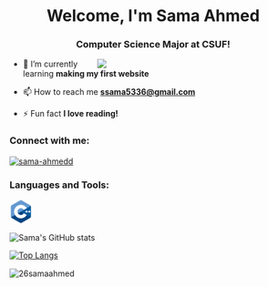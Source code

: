 <h1 align="center">Welcome, I'm Sama Ahmed </h1>
<h3 align="center">Computer Science Major at CSUF!</h3>
<img align="right" width="350" src="https://images.wsj.net/im-568211">


- 🌱 I’m currently learning **making my first website**

- 📫 How to reach me **ssama5336@gmail.com**

- ⚡ Fun fact **I love reading!**

<h3 align="left">Connect with me:</h3>
<p align="left">
<a href="https://linkedin.com/in/sama-ahmedd" target="blank"><img align="center" src="https://raw.githubusercontent.com/rahuldkjain/github-profile-readme-generator/master/src/images/icons/Social/linked-in-alt.svg" alt="sama-ahmedd" height="30" width="40" /></a>
</p>

<h3 align="left">Languages and Tools:</h3>
<p align="left"> <a href="https://www.w3schools.com/cpp/" target="_blank" rel="noreferrer"> <img src="https://raw.githubusercontent.com/devicons/devicon/master/icons/cplusplus/cplusplus-original.svg" alt="cplusplus" width="40" height="40"/> </a> </p>


![Sama's GitHub stats](https://github-readme-stats.vercel.app/api?username=26samaahmed&theme=tokyonight&show_icons=true)

[![Top Langs](https://github-readme-stats.vercel.app/api/top-langs/?username=26samaahmed&layout=compact)](https://github.com/26samaahmed/github-readme-stats)

<p><img align="center" src="https://github-readme-streak-stats.herokuapp.com/?user=26samaahmed&" alt="26samaahmed" /></p>
